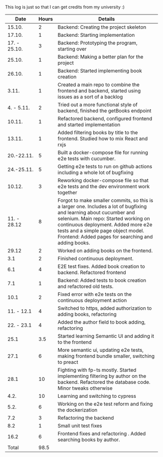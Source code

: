 This log is just so that I can get credits from my university :)

| Date         | Hours | Details                                                                                                                                                                                                                                                                                        |
| ------------ | ----- | ---------------------------------------------------------------------------------------------------------------------------------------------------------------------------------------------------------------------------------------------------------------------------------------------- |
| 15.10.       | 2     | Backend: Creating the project skeleton                                                                                                                                                                                                                                                         |
| 17.10.       | 1     | Backend: Starting implementation                                                                                                                                                                                                                                                               |
| 17. - 25.10. | 3     | Backend: Prototyping the program, starting over                                                                                                                                                                                                                                                |
| 25.10.       | 1     | Backend: Making a better plan for the project                                                                                                                                                                                                                                                  |
| 26.10.       | 1     | Backend: Started implementing book creation                                                                                                                                                                                                                                                    |
| 3.11.        | 1     | Created a main repo to combine the frontend and backend, started using issues as a sort of a backlog                                                                                                                                                                                           |
| 4. - 5.11.   | 2     | Tried out a more functional style of backend, finished the getBooks endpoint                                                                                                                                                                                                                   |
| 10.11.       | 1     | Refactored backend, configured frontend and started implementation                                                                                                                                                                                                                             |
| 13.11.       | 1     | Added filtering books by title to the frontend. Studied how to mix React and rxjs                                                                                                                                                                                                              |
| 20.-22.11.   | 5     | Built a docker-compose file for running e2e tests with cucumber.                                                                                                                                                                                                                               |
| 24.-25.11.   | 5     | Getting e2e tests to run on github actions including a whole lot of bugfixing                                                                                                                                                                                                                  |
| 10.12.       | 3     | Reworking docker-compose file so that e2e tests and the dev environment work together                                                                                                                                                                                                          |
| 11. - 28.12  | 8     | Forgot to make smaller commits, so this is a larger one. Includes a lot of bugfixing and learning about cucumber and selenium. Main repo: Started working on continuous deployment. Added more e2e tests and a simple page object model. Frontend: Added pages for searching and adding books. |
| 29.12        | 2     | Worked on adding books on the frontend.                                                                                                                                                                                                                                                        |
| 3.1          | 2     | Finished continuous deployment.                                                                                                                                                                                                                                                                |
| 6.1          | 4     | E2E test fixes. Added book creation to backend. Refactored frontend                                                                                                                                                                                                                            |
| 7.1          | 1     | Backend: Added tests to book creation and refactored old tests.                                                                                                                                                                                                                                |
| 10.1         | 2     | Fixed error with e2e tests on the continuous deployment action                                                                                                                                                                                                                                 |
| 11. - 12.1   | 4     | Switched to https, added authorization to adding books,                                                         refactoring                                                                                                                                                                    |
| 22. - 23.1   | 4     | Added the author field to book adding, refactoring                                                                                                                                                                                                                                             |
| 25.1         | 3.5   | Started learning Semantic UI and adding it to the frontend                                                                                                                                                                                                                                     |
| 27.1         | 6     | More semantic ui, updating e2e tests, making frontend bundle smaller, switching to preact                                                                                                                                                                                                      |
| 28.1         | 10    | Fighting with fp-ts mostly. Started implementing filtering by author on the backend. Refactored the database code. Minor tweaks otherwise                                                                                                                                                      |
| 4.2.         | 10    | Learning and switching to cypress                                                                                                                                                                                                                                                              |
| 5.2.         | 6     | Working on the e2e test reform and fixing the dockerization                                                                                                                                                                                                                                    |
| 7.2          | 3     | Refactoring the backend                                                                                                                                                                                                                                                                        |
| 8.2          | 1     | Small unit test fixes                                                                                                                                                                                                                                                                          |
| 16.2         | 6     | Frontend fixes and refactoring                           . Added searching books by author.                                                                                                                                                                                                                                                              |
| Total        | 98.5  |                                                                                                                                                                                                                                                                                                |
